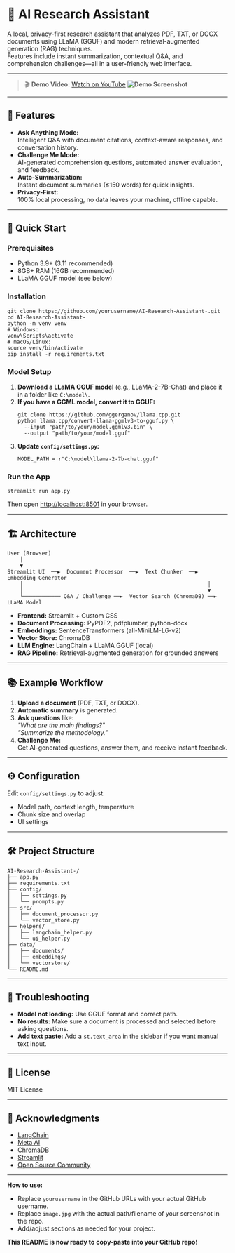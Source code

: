 # 🔬 AI Research Assistant

A local, privacy-first research assistant that analyzes PDF, TXT, or DOCX documents using LLaMA (GGUF) and modern retrieval-augmented generation (RAG) techniques.  
Features include instant summarization, contextual Q&A, and comprehension challenges—all in a user-friendly web interface.

---
> 🎬 **Demo Video:** [Watch on YouTube](https://youtu.be/gL2ZytDPNec)
**![Demo Screenshot](https://drive.google.com/file/d/1rmle4LsvJ4i5Id4upXSpo6SzJ-22lglW/view?usp=sharing)**


---

## 🎯 Features

- **Ask Anything Mode:**  
  Intelligent Q&A with document citations, context-aware responses, and conversation history.
- **Challenge Me Mode:**  
  AI-generated comprehension questions, automated answer evaluation, and feedback.
- **Auto-Summarization:**  
  Instant document summaries (≤150 words) for quick insights.
- **Privacy-First:**  
  100% local processing, no data leaves your machine, offline capable.

---

## 🚀 Quick Start

### Prerequisites

- Python 3.9+ (3.11 recommended)
- 8GB+ RAM (16GB recommended)
- LLaMA GGUF model (see below)

### Installation

```
git clone https://github.com/yourusername/AI-Research-Assistant-.git
cd AI-Research-Assistant-
python -m venv venv
# Windows:
venv\Scripts\activate
# macOS/Linux:
source venv/bin/activate
pip install -r requirements.txt
```

### Model Setup

1. **Download a LLaMA GGUF model** (e.g., LLaMA-2-7B-Chat) and place it in a folder like `C:\model\`.
2. **If you have a GGML model, convert it to GGUF:**  
   ```
   git clone https://github.com/ggerganov/llama.cpp.git
   python llama.cpp/convert-llama-ggmlv3-to-gguf.py \
     --input "path/to/your/model.ggmlv3.bin" \
     --output "path/to/your/model.gguf"
   ```
3. **Update `config/settings.py`:**
   ```
   MODEL_PATH = r"C:\model\llama-2-7b-chat.gguf"
   ```

### Run the App

```
streamlit run app.py
```

Then open [http://localhost:8501](http://localhost:8501) in your browser.

---

## 🏗️ Architecture

```
User (Browser)
    │
    ▼
Streamlit UI  ──►  Document Processor  ──►  Text Chunker  ──►  Embedding Generator
    │                                                           │
    │                                                           ▼
    └──────────── Q&A / Challenge ──►  Vector Search (ChromaDB) ──►  LLaMA Model
```

- **Frontend:** Streamlit + Custom CSS
- **Document Processing:** PyPDF2, pdfplumber, python-docx
- **Embeddings:** SentenceTransformers (all-MiniLM-L6-v2)
- **Vector Store:** ChromaDB
- **LLM Engine:** LangChain + LLaMA GGUF (local)
- **RAG Pipeline:** Retrieval-augmented generation for grounded answers

---

## 📚 Example Workflow

1. **Upload a document** (PDF, TXT, or DOCX).
2. **Automatic summary** is generated.
3. **Ask questions** like:  
   *"What are the main findings?"*  
   *"Summarize the methodology."*
4. **Challenge Me:**  
   Get AI-generated questions, answer them, and receive instant feedback.

---

## ⚙️ Configuration

Edit `config/settings.py` to adjust:
- Model path, context length, temperature
- Chunk size and overlap
- UI settings

---

## 🛠️ Project Structure

```
AI-Research-Assistant-/
├── app.py
├── requirements.txt
├── config/
│   ├── settings.py
│   └── prompts.py
├── src/
│   ├── document_processor.py
│   └── vector_store.py
├── helpers/
│   ├── langchain_helper.py
│   └── ui_helper.py
├── data/
│   ├── documents/
│   ├── embeddings/
│   └── vectorstore/
└── README.md
```

---

## 🐞 Troubleshooting

- **Model not loading:** Use GGUF format and correct path.
- **No results:** Make sure a document is processed and selected before asking questions.
- **Add text paste:** Add a `st.text_area` in the sidebar if you want manual text input.

---

## 📄 License

MIT License

---

## 🙏 Acknowledgments

- [LangChain](https://github.com/langchain-ai/langchain)
- [Meta AI](https://ai.meta.com/)
- [ChromaDB](https://www.trychroma.com/)
- [Streamlit](https://streamlit.io/)
- [Open Source Community](https://github.com/)

---

**How to use:**
- Replace `yourusername` in the GitHub URLs with your actual GitHub username.
- Replace `image.jpg` with the actual path/filename of your screenshot in the repo.
- Add/adjust sections as needed for your project.

**This README is now ready to copy-paste into your GitHub repo!**
